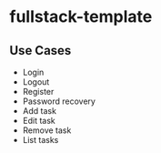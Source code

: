 # fullstack-template

## Use Cases

- Login
- Logout
- Register
- Password recovery
- Add task
- Edit task
- Remove task
- List tasks